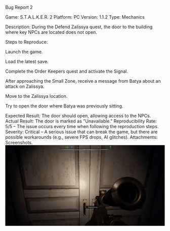 Bug Report 2

Game: S.T.A.L.K.E.R. 2
 Platform: PC
 Version: 1.1.2
 Type: Mechanics

Description: During the Defend Zalissya quest, the door to the building where key NPCs are located does not open.

Steps to Reproduce:

Launch the game.

Load the latest save.

Complete the Order Keepers quest and activate the Signal.

After approaching the Small Zone, receive a message from Batya about an attack on Zalissya.

Move to the Zalissya location.

Try to open the door where Batya was previously sitting.

Expected Result: The door should open, allowing access to the NPCs.
Actual Result: The door is marked as "Unavailable."
Reproducibility Rate: 5/5 – The issue occurs every time when following the reproduction steps.
Severity: Critical –	A serious issue that can break the game, but there are possible workarounds (e.g., severe FPS drops, AI glitches).
Attachments: Screenshots.  ![Bug Screenshot](bug2_screenshot.png)


